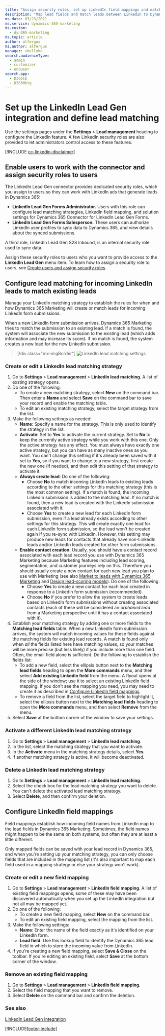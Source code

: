 ```yaml
---
title: "Assign security roles, set up LinkedIn field mappings and matching (Dynamics 365 Marketing) | Microsoft Docs"
description: "Map lead fields and match leads between LinkedIn to Dynamics 365 Marketing."
ms.date: 03/23/2021
ms.service: dynamics-365-marketing
ms.custom: 
  - dyn365-marketing
ms.topic: article
author: alfergus
ms.author: alfergus
manager: shellyha
search.audienceType: 
  - admin
  - customizer
  - enduser
search.app: 
  - D365CE
  - D365Mktg
---
```


# Set up the LinkedIn Lead Gen integration and define lead matching

Use the settings pages under the **Settings** > **Lead management** heading to configure the LinkedIn feature. A few LinkedIn security roles are also provided to let administrators control access to these features.

[!INCLUDE [cc-linkedin-disclaimer](../includes/cc-linkedin-disclaimer.md)]

## Enable users to work with the connector and assign security roles to users

The LinkedIn Lead Gen connector provides dedicated security roles, which you assign to users so they can work with LinkedIn ads that generate leads in Dynamics 365:

- **LinkedIn Lead Gen Forms Administrator.** Users with this role can configure lead matching strategies, LinkedIn field mapping, and solution settings for Dynamics 365 Connector for LinkedIn Lead Gen Forms.
- **LinkedIn Lead Gen Forms Salesperson.** These users can authorize LinkedIn user profiles to sync data to Dynamics 365, and view details about the synced submissions.

A third role, LinkedIn Lead Gen S2S Inbound, is an internal security role used to sync data.

Assign these security roles to users who you want to provide access to the **LinkedIn Lead Gen** menu item. To learn how to assign a security role to users, see [Create users and assign security roles](/power-platform/admin/create-users-assign-online-security-roles).

## Configure lead matching for incoming LinkedIn leads to match existing leads

Manage your LinkedIn matching strategy to establish the rules for when and how Dynamics 365 Marketing will create or match leads for incoming LinkedIn form submissions.

When a new LinkedIn form submission arrives, Dynamics 365 Marketing tries to match the submission to an existing lead. If a match is found, the system will associate the new submission to the existing lead (which adds information and may increase its score). If no match is found, the system creates a new lead for the new LinkedIn submission.

> [!div class="mx-imgBorder"]
> ![LinkedIn lead matching settings](media/email-lead-matching.png)

### Create or edit a LinkedIn lead matching strategy

1. Go to **Settings** > **Lead management** > **LinkedIn lead matching**. A list of exsting strategy opens.
1. Do one of the following:
    - To create a new matching strategy, select **New** on the command bar. Then enter a **Name** and select **Save** on the command bar to save your record and enable the matching table.
    - To edit an existing matching strategy, select the target strategy from the list.
1. Make the following settings as needed:
    - **Name**: Specify a name for the strategy. This is only used to identify the strategy in the list.
    - **Activate**: Set to **Yes** to activate the current strategy. Set to **No** to keep the currently active strategy while you work with this one. Only the active strategy has any effect. You must always have exactly one active strategy, but you can have as many inactive ones as you want. You can't change this setting if it's already been saved with it set to **Yes**, so if you want to change to a new strategy, first create the new one (if needed), and then edit this setting of that strategy to activate it.
    - **Always create lead**: Do one of the following:
        - Choose **No** to match incoming LinkedIn leads to existing leads according to the other settings for this matching strategy (this is the most common setting). If a match is found, the incoming LinkedIn submission is added to the matching lead. If no match is found, then a new lead is created with the LinkedIn submission associated with it.
        - Choose **Yes** to create a new lead for each LinkedIn form submission, even if a lead already exists according to other settings for this strategy. This will create exactly one lead for each LinkedIn form submission, so the lead won't be created again if you re-sync with LinkedIn. However, this setting may produce new leads for contacts that already have non-LinkedIn leads and/or LinkedIn leads created for other form submissions.
    - **Enable contact creation**: Usually, you should have a contact record associated with each lead record you use with Dynamics 365 Marketing because Marketing features including lead scoring, segmentation, and customer journeys rely on this. Therefore you should usually create a new contact for each new lead you plan to use with Marketing (see also [Market to leads with Dynamics 365 Marketing](market-to-leads.md) and [Design lead-scoring models](score-manage-leads.md)). Do one of the following:
        - Choose **Yes** to create a new contact for each lead created in response to a LinkedIn form submission (recommended).
        - Choose **No** if you prefer to allow the system to create leads based on LinkedIn form submissions without creating associated contacts (each of these will be considered an *orphaned lead* from a Marketing perspective until it has a contact associated with it).
1. Establish your matching strategy by adding one or more fields to the **Matching lead fields** table. When a new LinkedIn form submission arrives, the system will match incoming values for these fields against the matching fields for existing lead records. A match is found only when *all* the fields listed here have matching values, so your matches will be more precise (but less likely) if you include more than one field. Often, the email field alone is sufficient. Do the following to establish the fields list:
    - To add a new field, select the ellipsis button next to the **Matching lead fields** heading to open the **More commands** menu, and then select **Add existing LinkedIn field** from the menu. A flyout opens at the side of the window; use it to select an existing LinkedIn field mapping. If you don't see the mapping you need, you may need to create it as described in [Configure LinkedIn field mappings](#field-mappings).
    - To remove a field from the list, select the target field to highlight it, select the ellipsis button next to the **Matching lead fields** heading to open the **More commands** menu, and then select **Remove** from the menu.
1. Select **Save** at the bottom corner of the window to save your settings.

### Activate a different LinkedIn lead matching strategy

1. Go to **Settings** > **Lead management** > **LinkedIn lead matching**.
1. In the list, select the matching strategy that you want to activate.
1. In the **Activate** menu in the matching strategy details, select **Yes**.
1. If another matching strategy is active, it will become deactivated.

### Delete a LinkedIn lead matching strategy

1. Go to **Settings** > **Lead management** > **LinkedIn lead matching**.
1. Select the check box for the lead matching strategy you want to delete.
    You can't delete the activated lead matching strategy.
1. Select **Delete**, and then confirm your deletion.

<a name="field-mappings"></a>

## Configure LinkedIn field mappings

Field mappings establish how incoming field names from LinkedIn map to the lead fields in Dynamics 365 Marketing. Sometimes, the field names might happen to be the same on both systems, but often they are at least a little different.

Only mapped fields can be saved with your lead record in Dynamics 365, and when you're setting up your matching strategy, you can only choose fields that are included in the mapping list (it's also important to map each field used in a mapping strategy or else your strategy won't work).

### Create or edit a new field mapping

1. Go to **Settings** > **Lead management** > **LinkedIn field mapping**. A list of existing field mappings opens; some of these may have been discovered automatically when you set up the LinkedIn integration but not all may be mapped yet.
1. Do one of the following:
    - To create a new field mapping, select **New** on the command bar.
    - To edit an existing field mapping, select the mapping from the list.
1. Make the following settings:
    - **Name**: Enter the name of the field exactly as it's identified on your LinkedIn form.
    - **Lead field**: Use this lookup field to identify the Dynamics 365 lead field in which to store the incoming value from LinkedIn.
1. If you're creating a new field mapping, select **Save & Close** on the toolbar. If you're editing an existing field, select **Save** at the bottom corner of the window.

### Remove an existing field mapping

1. Go to **Settings** > **Lead management** > **LinkedIn field mapping**.
2. Select the field mapping that you want to remove.
3. Select **Delete** on the command bar and confirm the deletion.

### See also
[LinkedIn Lead Gen integration](linkedin-lead-gen-integration.md)


[!INCLUDE[footer-include](../includes/footer-banner.md)]
